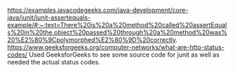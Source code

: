 https://examples.javacodegeeks.com/java-development/core-java/junit/junit-assertequals-example/#:~:text=There%20is%20a%20method%20called%20assertEquals%20in%20the,object%20passed%20through%20a%20method%20was%20%E2%80%9Cpolymorphed%E2%80%9D%20correctly.
https://www.geeksforgeeks.org/computer-networks/what-are-http-status-codes/
Used GeeksforGeeks to see some source code for junit as well as needed the actual status codes.
